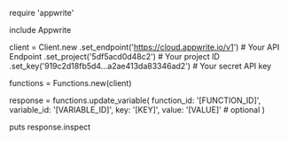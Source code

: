 require 'appwrite'

include Appwrite

client = Client.new
    .set_endpoint('https://cloud.appwrite.io/v1') # Your API Endpoint
    .set_project('5df5acd0d48c2') # Your project ID
    .set_key('919c2d18fb5d4...a2ae413da83346ad2') # Your secret API key

functions = Functions.new(client)

response = functions.update_variable(
    function_id: '[FUNCTION_ID]',
    variable_id: '[VARIABLE_ID]',
    key: '[KEY]',
    value: '[VALUE]' # optional
)

puts response.inspect
